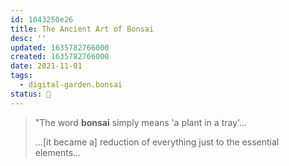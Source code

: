 ```yaml
---
id: 1043250e26
title: The Ancient Art of Bonsai
desc: ''
updated: 1635782766000
created: 1635782766000
date: 2021-11-01
tags: 
  - digital-garden.bonsai
status: 🌰
---
```


> "The word **bonsai** simply means 'a plant in a tray'...
> 
> ...[it became a] reduction of everything just to the essential elements...

